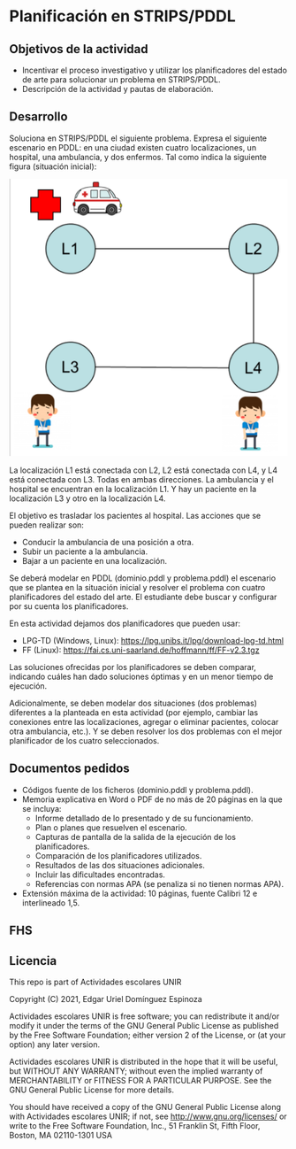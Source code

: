 # Planificación en STRIPS/PDDL

## Objetivos de la actividad

- Incentivar el proceso investigativo y utilizar los planificadores del estado de arte para solucionar un problema en STRIPS/PDDL.
- Descripción de la actividad y pautas de elaboración.

## Desarrollo
Soluciona en STRIPS/PDDL el siguiente problema. Expresa el siguiente escenario en PDDL: en una ciudad existen cuatro localizaciones, un hospital, una ambulancia, y dos enfermos. Tal como indica la siguiente figura (situación inicial):

![problema](./im/problem.png "problema")

La localización L1 está conectada con L2, L2 está conectada con L4, y L4 está conectada con L3. Todas en ambas direcciones. La ambulancia y el hospital se encuentran en la localización L1. Y hay un paciente en la localización L3 y otro en la localización L4.

El objetivo es trasladar los pacientes al hospital. Las acciones que se pueden realizar son:

- Conducir la ambulancia de una posición a otra.
- Subir un paciente a la ambulancia.
- Bajar a un paciente en una localización.

Se deberá modelar en PDDL (dominio.pddl y problema.pddl) el escenario que se plantea en la situación inicial y resolver el problema con cuatro planificadores del estado del arte. El estudiante debe buscar y configurar por su cuenta los planificadores.

En esta actividad dejamos dos planificadores que pueden usar: 

- LPG-TD (Windows, Linux): https://lpg.unibs.it/lpg/download-lpg-td.html 
- FF (Linux): https://fai.cs.uni-saarland.de/hoffmann/ff/FF-v2.3.tgz 

Las soluciones ofrecidas por los planificadores se deben comparar, indicando cuáles han dado soluciones óptimas y en un menor tiempo de ejecución.

Adicionalmente, se deben modelar dos situaciones (dos problemas) diferentes a la planteada en esta actividad (por ejemplo, cambiar las conexiones entre las localizaciones, agregar o eliminar pacientes, colocar otra ambulancia, etc.). Y se deben resolver los dos problemas con el mejor planificador de los cuatro seleccionados.

## Documentos pedidos

- Códigos fuente de los ficheros (dominio.pddl y problema.pddl).
- Memoria explicativa en Word o PDF de no más de 20 páginas en la que se incluya:
  + Informe detallado de lo presentado y de su funcionamiento.
  + Plan o planes que resuelven el escenario.
  + Capturas de pantalla de la salida de la ejecución de los planificadores.
  + Comparación de los planificadores utilizados.
  + Resultados de las dos situaciones adicionales.
  + Incluir las dificultades encontradas.
  + Referencias con normas APA (se penaliza si no tienen normas APA).
- Extensión máxima de la actividad: 10 páginas, fuente Calibri 12 e interlineado 1,5.

## FHS

## Licencia

This repo is part of Actividades escolares UNIR

Copyright (C) 2021, Edgar Uriel Domínguez Espinoza

Actividades escolares UNIR is free software; you can redistribute it and/or modify it under the terms of the GNU General Public License as published by the Free Software Foundation; either version 2 of the License, or (at your option) any later version.

Actividades escolares UNIR is distributed in the hope that it will be useful, but WITHOUT ANY WARRANTY; without even the implied warranty of MERCHANTABILITY or FITNESS FOR A PARTICULAR PURPOSE.  See the GNU General Public License for more details.

You should have received a copy of the GNU General Public License along with Actividades escolares UNIR; if not, see <http://www.gnu.org/licenses/> or write to the Free Software Foundation, Inc., 51 Franklin St, Fifth Floor, Boston, MA 02110-1301 USA

